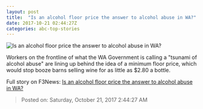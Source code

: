 ```yaml
---
layout: post
title:  "Is an alcohol floor price the answer to alcohol abuse in WA?"
date: 2017-10-21 02:44:27Z
categories: abc-top-stories
---
```


![Is an alcohol floor price the answer to alcohol abuse in WA?](http://www.abc.net.au/news/image/9071408-1x1-700x700.jpg)

Workers on the frontline of what the WA Government is calling a "tsunami of alcohol abuse" are lining up behind the idea of a minimum floor price, which would stop booze barns selling wine for as little as $2.80 a bottle.


Full story on F3News: [Is an alcohol floor price the answer to alcohol abuse in WA?](http://www.f3nws.com/n/UKSzs)

> Posted on: Saturday, October 21, 2017 2:44:27 AM
